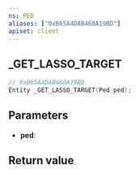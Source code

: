 ```yaml
---
ns: PED
aliases: ["0xB65A4DAB460A19BD"]
apiset: client
---
```

## _GET_LASSO_TARGET

```c
// 0xB65A4DAB460A19BD
Entity _GET_LASSO_TARGET(Ped ped);
```


## Parameters
* **ped**:

## Return value

